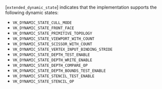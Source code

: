 [`extended_dynamic_state`] indicates
that the implementation supports the following dynamic states:
 - `VK_DYNAMIC_STATE_CULL_MODE`
 - `VK_DYNAMIC_STATE_FRONT_FACE`
 - `VK_DYNAMIC_STATE_PRIMITIVE_TOPOLOGY`
 - `VK_DYNAMIC_STATE_VIEWPORT_WITH_COUNT`
 - `VK_DYNAMIC_STATE_SCISSOR_WITH_COUNT`
 - `VK_DYNAMIC_STATE_VERTEX_INPUT_BINDING_STRIDE`
 - `VK_DYNAMIC_STATE_DEPTH_TEST_ENABLE`
 - `VK_DYNAMIC_STATE_DEPTH_WRITE_ENABLE`
 - `VK_DYNAMIC_STATE_DEPTH_COMPARE_OP`
 - `VK_DYNAMIC_STATE_DEPTH_BOUNDS_TEST_ENABLE`
 - `VK_DYNAMIC_STATE_STENCIL_TEST_ENABLE`
 - `VK_DYNAMIC_STATE_STENCIL_OP`